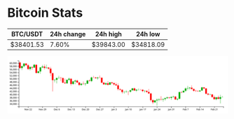# Bitcoin Stats

BTC/USDT|24h change|24h high|24h low|
|---|---|---|---|
|$38401.53|7.60%|$39843.00|$34818.09|

<img src="./chart.svg">

